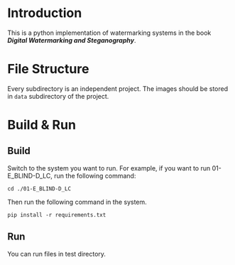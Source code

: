 # Introduction
This is a python implementation of watermarking systems in the book ***Digital Watermarking and Steganography***.

# File Structure
Every subdirectory is an independent project. The images should be stored in `data` subdirectory of the project.

# Build & Run
## Build
Switch to the system you want to run. For example, if you want to run 01-E_BLIND-D_LC, run the following command:
```commandline
cd ./01-E_BLIND-D_LC
```
Then run the following command in the system.
```commandline
pip install -r requirements.txt
```
## Run
You can run files in test directory.

